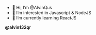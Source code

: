 - 👋 Hi, I’m @AlvinQus
- 👀 I’m interested in Javascript & NodeJS
- 🌱 I’m currently learning ReactJS

**@alvin132qr**
